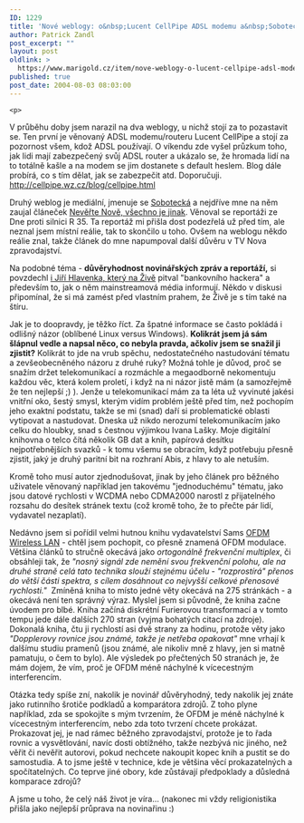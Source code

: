 ```yaml
---
ID: 1229
title: 'Nové weblogy: o&nbsp;Lucent CellPipe ADSL modemu a&nbsp;Sobotecká o&nbsp;médiích (a&nbsp;rozprava o&nbsp;důvěryhodnosti článků)'
author: Patrick Zandl
post_excerpt: ""
layout: post
oldlink: >
  https://www.marigold.cz/item/nove-weblogy-o-lucent-cellpipe-adsl-modemu-a-sobotecka-o-mediich-a-rozprava-o-duveryhodnosti-clanku
published: true
post_date: 2004-08-03 08:03:00
---
```

	<p>
V průběhu doby jsem narazil na dva weblogy, u nichž stojí za to pozastavit se. Ten první je věnovaný ADSL modemu/routeru Lucent CellPipe a stojí za pozornost všem, kdož ADSL používají. O víkendu zde vyšel průzkum toho, jak lidi mají zabezpečený svůj ADSL router a ukázalo se, že hromada lidí na to totálně kašle a na modem se jim dostanete s default heslem. Blog dále probírá, co s tím dělat, jak se zabezpečit atd. Doporučuji. <a href="http://cellpipe.wz.cz/blog/cellpipe.html">http://cellpipe.wz.cz/blog/cellpipe.html</a></p>
<p>
Druhý weblog je mediální, jmenuje se <a href="http://sobotecka.bloguje.cz/">Sobotecká</a> a nejdříve mne na něm zaujal článeček <a href="http://sobotecka.bloguje.cz/56598_item.php">Nevěřte Nově, všechno je jinak</a>. Věnoval se reportáži ze Dne proti silnici R 35. Ta reportáž mi přišla dost podezřelá už před tím, ale neznal jsem místní reálie, tak to skončilo u toho. Ovšem na weblogu někdo reálie znal, takže článek do mne napumpoval další důvěru v TV Nova zpravodajství. </p>
<p>
Na podobné téma - <strong>důvěryhodnost novinářských zpráv a reportáží,</strong> si povzdechl <a href="http://www.zive.cz/h/Uzivatel/AR.asp?ARI=117736">i Jiří Hlavenka, který na Živě</a> pitval "bankovního hackera" a především to, jak o něm mainstreamová média informují. Někdo v diskusi připomínal, že si má zamést před vlastním prahem, že Živě je s tím také na štíru. </p>
<p>
Jak je to doopravdy, je těžko říct. Za špatné informace se často pokládá i odlišný názor (oblíbené Linux versus Windows). <strong>Kolikrát jsem já sám šlápnul vedle a napsal něco, co nebyla pravda, ačkoliv jsem se snažil ji zjistit?</strong> Kolikrát to jde na vrub spěchu, nedostatečného nastudování tématu a zevšeobecněného názoru z druhé ruky? Možná tohle je důvod, proč se snažím držet telekomunikací a rozmáchle a megaodborně nekomentuju každou věc, která kolem proletí, i když na ni názor jistě mám (a samozřejmě že ten nejlepší ;) ). Jenže u telekomunikací mám za ta léta už vyvinuté jakési vnitřní oko, šestý smysl, kterým vidím problém ještě před tím, než pochopím jeho exaktní podstatu, takže se mi (snad) daří si problematické oblasti vytipovat a nastudovat. Dneska už nikdo nerozumí telekomunikacím jako celku do hloubky, snad s čestnou výjimkou Ivana Lašky. Moje digitální knihovna o telco čítá několik GB dat a knih, papírová desítku nejpotřebnějších svazků - k tomu všemu se obracím, když potřebuju přesně zjistit, jaký je druhý paritní bit na rozhraní Abis, z hlavy to ale netuším. </p>
<p>
Kromě toho musí autor zjednodušovat, jinak by jeho článek pro běžného uživatele věnovaný například jen takovému "jednoduchému" tématu, jako jsou datové rychlosti v WCDMA nebo CDMA2000 narostl z přijatelného rozsahu do desítek stránek textu (což kromě toho, že to přečte pár lidí, vydavatel nezaplatí).</p>
<p>
Nedávno jsem si pořídil velmi hutnou knihu vydavatelství Sams <a href="http://www.amazon.com/exec/obidos/tg/detail/-/0672321572/qid=1091526143/sr=8-1/ref=pd_ka_1/104-0134180-8893529?v=glance&amp;s=books&amp;n=507846">OFDM Wireless LAN</a> - chtěl jsem pochopit, co přesně znamená OFDM modulace. Většina článků to stručně okecává jako <em>ortogonálně frekvenční multiplex</em>, či obsáhleji tak, že <em>"nosný signál zde nemění svou frekvenční polohu, ale na druhé straně celá tato technika slouží stejnému účelu - "rozprostírá" přenos do větší části spektra, s cílem dosáhnout co nejvyšší celkové přenosové rychlosti."</em>  Zmíněná kniha to místo jedné věty okecává na 275 stránkách - a okecává není ten správný výraz. Myslel jsem si původně, že kniha začne úvodem pro blbé. Kniha začíná diskrétní Furierovou transformací a v tomto tempu jede dále dalších 270 stran (vyjma bohatých citací na zdroje). Dokonalá kniha, čtu ji rychlostí asi dvě strany za hodinu, protože věty jako <em>"Dopplerovy rovnice jsou známé, takže je netřeba opakovat"</em> mne vrhají k dalšímu studiu pramenů (jsou známé, ale nikoliv mně z hlavy, jen si matně pamatuju, o čem to bylo). Ale výsledek po přečtených 50 stranách je, že mám dojem, že vím, proč je OFDM méně náchylné k vícecestným interferencím. </p>
<p>
Otázka tedy spíše zní, nakolik je novinář důvěryhodný, tedy nakolik jej znáte jako rutinního šrotiče podkladů a komparátora zdrojů. Z toho plyne například, zda se spokojíte s mým tvrzením, že OFDM je méně náchylné k vícecestným interferencím, nebo zda toto tvrzení chcete prokázat. Prokazovat jej, je nad rámec běžného zpravodajství, protože je to řada rovnic a vysvětlování, navíc dosti obtížného, takže nezbývá nic jiného, než věřit či nevěřit autorovi, pokud nechcete nakoupit kopec knih a pustit se do samostudia. A to jsme ještě v technice, kde je většina věcí prokazatelných a spočítatelných. Co teprve jiné obory, kde zůstávají předpoklady a důsledná komparace zdrojů?</p>
<p>
A jsme u toho, že celý náš život je víra... (nakonec mi vždy religionistika přišla jako nejlepší průprava na novinařinu :)</p>
